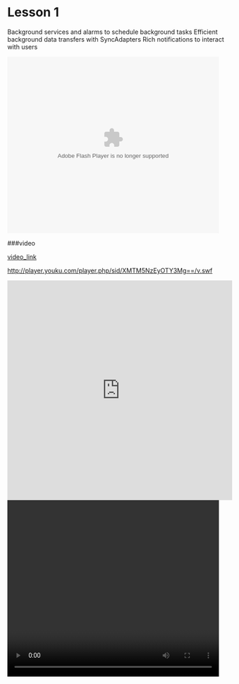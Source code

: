 # Lesson 1

Background services and alarms to schedule background tasks
Efficient background data transfers with SyncAdapters
Rich notifications to interact with users


<embed src="https://youtu.be/pNHDbyqRxlo" allowFullScreen="true" quality="high" width="480" height="400" align="middle" allowScriptAccess="always" type="application/x-shockwave-flash"></embed>


###video


[video_link](http://player.youku.com/player.php/sid/XMTM5NzEyOTY3Mg==/v.swf)


<div width="240" height="200"><script async class="speakerdeck-embed" data-id="c96ebfd513cf41ddba7d1f09a6029aca" data-ratio="1.33333333333333" src="//speakerdeck.com/assets/embed.js"></script></div>


http://player.youku.com/player.php/sid/XMTM5NzEyOTY3Mg==/v.swf


<iframe height=498 width=510 src="http://player.youku.com/embed/XMTM5NzEyOTY3Mg==" frameborder=0 allowfullscreen></iframe>


<video width="480" height="400" controls autoplay>
  <object data="movie.mp4" width="320" height="240">
    <embed width="320" height="240" src="http://player.youku.com/player.php/sid/XMTM5NzEyOTY3Mg==/v.swf">
  </object>
</video>